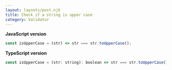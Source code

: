 ```yaml
---
layout: layouts/post.njk
title: Check if a string is upper case
category: Validator
---
```


**JavaScript version**

```js
const isUpperCase = (str) => str === str.toUpperCase();
```

**TypeScript version**

```js
const isUpperCase = (str: string): boolean => str === str.toUpperCase();
```
